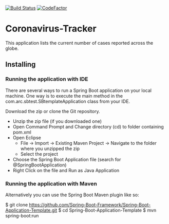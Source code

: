 [![Build Status](https://travis-ci.com/geralt1989/Coronavirus-Tracker.svg?branch=master)](https://travis-ci.com/geralt1989/Coronavirus-Tracker) [![CodeFactor](https://www.codefactor.io/repository/github/geralt1989/coronavirus-tracker/badge)](https://www.codefactor.io/repository/github/geralt1989/coronavirus-tracker)

# Coronavirus-Tracker
This application lists the current number of cases reported across the globe.

## Installing
### Running the application with IDE

There are several ways to run a Spring Boot application on your local machine. One way is to execute the main method in the com.arc.sbtest.SBtemplateApplication class from your IDE.

Download the zip or clone the Git repository.
- Unzip the zip file (if you downloaded one)
- Open Command Prompt and Change directory (cd) to folder containing pom.xml
- Open Eclipse
  - File -> Import -> Existing Maven Project -> Navigate to the folder where you unzipped the zip
  - Select the project
- Choose the Spring Boot Application file (search for @SpringBootApplication)
- Right Click on the file and Run as Java Application

### Running the application with Maven
Alternatively you can use the Spring Boot Maven plugin like so:

$ git clone https://github.com/Spring-Boot-Framework/Spring-Boot-Application-Template.git
$ cd Spring-Boot-Application-Template
$ mvn spring-boot:run
